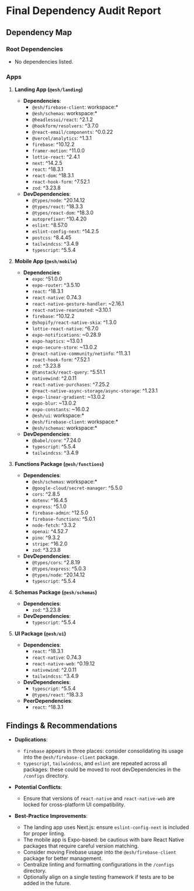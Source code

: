 # Final Dependency Audit Report

## Dependency Map

### Root Dependencies
- No dependencies listed.

### Apps
1. **Landing App (`@esh/landing`)**
   - **Dependencies**:
     - `@esh/firebase-client`: workspace:*
     - `@esh/schemas`: workspace:*
     - `@headlessui/react`: ^2.1.2
     - `@hookform/resolvers`: ^3.7.0
     - `@react-email/components`: ^0.0.22
     - `@vercel/analytics`: ^1.3.1
     - `firebase`: ^10.12.2
     - `framer-motion`: ^11.0.0
     - `lottie-react`: ^2.4.1
     - `next`: ^14.2.5
     - `react`: ^18.3.1
     - `react-dom`: ^18.3.1
     - `react-hook-form`: ^7.52.1
     - `zod`: ^3.23.8
   - **DevDependencies**:
     - `@types/node`: ^20.14.12
     - `@types/react`: ^18.3.3
     - `@types/react-dom`: ^18.3.0
     - `autoprefixer`: ^10.4.20
     - `eslint`: ^8.57.0
     - `eslint-config-next`: ^14.2.5
     - `postcss`: ^8.4.45
     - `tailwindcss`: ^3.4.9
     - `typescript`: ^5.5.4

2. **Mobile App (`@esh/mobile`)**
   - **Dependencies**:
     - `expo`: ^51.0.0
     - `expo-router`: ^3.5.10
     - `react`: ^18.3.1
     - `react-native`: 0.74.3
     - `react-native-gesture-handler`: ~2.16.1
     - `react-native-reanimated`: ~3.10.1
     - `firebase`: ^10.12.2
     - `@shopify/react-native-skia`: ^1.3.0
     - `lottie-react-native`: ^6.7.0
     - `expo-notifications`: ~0.28.9
     - `expo-haptics`: ~13.0.1
     - `expo-secure-store`: ~13.0.2
     - `@react-native-community/netinfo`: ^11.3.1
     - `react-hook-form`: ^7.52.1
     - `zod`: ^3.23.8
     - `@tanstack/react-query`: ^5.51.1
     - `nativewind`: ^2.0.11
     - `react-native-purchases`: ^7.25.2
     - `@react-native-async-storage/async-storage`: ^1.23.1
     - `expo-linear-gradient`: ~13.0.2
     - `expo-blur`: ~13.0.2
     - `expo-constants`: ~16.0.2
     - `@esh/ui`: workspace:*
     - `@esh/firebase-client`: workspace:*
     - `@esh/schemas`: workspace:*
   - **DevDependencies**:
     - `@babel/core`: ^7.24.0
     - `typescript`: ^5.5.4
     - `tailwindcss`: ^3.4.9

3. **Functions Package (`@esh/functions`)**
   - **Dependencies**:
     - `@esh/schemas`: workspace:*
     - `@google-cloud/secret-manager`: ^5.5.0
     - `cors`: ^2.8.5
     - `dotenv`: ^16.4.5
     - `express`: ^5.1.0
     - `firebase-admin`: ^12.5.0
     - `firebase-functions`: ^5.0.1
     - `node-fetch`: ^3.3.2
     - `openai`: ^4.52.7
     - `pino`: ^9.3.2
     - `stripe`: ^16.2.0
     - `zod`: ^3.23.8
   - **DevDependencies**:
     - `@types/cors`: ^2.8.19
     - `@types/express`: ^5.0.3
     - `@types/node`: ^20.14.12
     - `typescript`: ^5.5.4

4. **Schemas Package (`@esh/schemas`)**
   - **Dependencies**:
     - `zod`: ^3.23.8
   - **DevDependencies**:
     - `typescript`: ^5.5.4

5. **UI Package (`@esh/ui`)**
   - **Dependencies**:
     - `react`: ^18.3.1
     - `react-native`: 0.74.3
     - `react-native-web`: ^0.19.12
     - `nativewind`: ^2.0.11
     - `tailwindcss`: ^3.4.9
   - **DevDependencies**:
     - `typescript`: ^5.5.4
     - `@types/react`: ^18.3.3
   - **PeerDependencies**:
     - `react`: ^18.3.1

## Findings & Recommendations
- **Duplications**:
  - `firebase` appears in three places: consider consolidating its usage into the `@esh/firebase-client` package.
  - `typescript`, `tailwindcss`, and `eslint` are repeated across all packages: these could be moved to root devDependencies in the `/configs` directory.

- **Potential Conflicts**:
  - Ensure that versions of `react-native` and `react-native-web` are locked for cross-platform UI compatibility.

- **Best-Practice Improvements**:
  - The landing app uses Next.js: ensure `eslint-config-next` is included for proper linting.
  - The mobile app is Expo-based: be cautious with bare React Native packages that require careful version matching.
  - Consider moving Firebase usage into the `@esh/firebase-client` package for better management.
  - Centralize linting and formatting configurations in the `/configs` directory.
  - Optionally align on a single testing framework if tests are to be added in the future.
